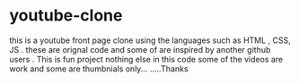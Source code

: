 # youtube-clone
this is a youtube front page clone using the languages such as HTML , CSS, JS . these are orignal code and some of are inspired by another github users . This is fun project nothing else 
in this code some of the videos are work and some are thumbnials only...
.....Thanks
